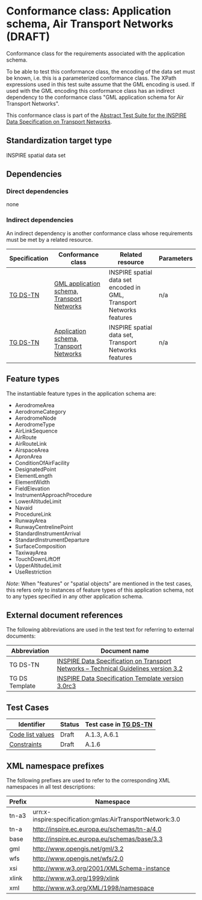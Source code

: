 # Conformance class: Application schema, Air Transport Networks (DRAFT)

Conformance class for the requirements associated with the application schema. 

To be able to test this conformance class, the encoding of the data set must be known, i.e. this is a parameterized conformance class. The XPath expressions used in this test suite assume that the GML encoding is used. If used with the GML encoding this conformance class has an indirect dependency to the conformance class "GML application schema for Air Transport Networks".

This conformance class is part of the [Abstract Test Suite for the INSPIRE Data Specification on Transport Networks](http://inspire.ec.europa.eu/id/ats/data-tn/3.2).

## Standardization target type

INSPIRE spatial data set

## Dependencies

### Direct dependencies

none

### Indirect dependencies

An indirect dependency is another conformance class whose requirements must be met by a related resource.

| Specification | Conformance class | Related resource | Parameters |
| ------------- | ----------------- | ---------------- | ---------- |
| [TG DS-TN](http://inspire.ec.europa.eu/id/ats/data-tn/3.2/tn-a-as/README#ref_TG_DS_TN) | [GML application schema, Transport Networks](http://inspire.ec.europa.eu/id/ats/data-tn/3.2/tn-gml) | INSPIRE spatial data set encoded in GML, Transport Networks features | n/a |
| [TG DS-TN](http://inspire.ec.europa.eu/id/ats/data-tn/3.2/tn-a-as/README#ref_TG_DS_TN) | [Application schema, Transport Networks](http://inspire.ec.europa.eu/id/ats/data-tn/3.2/tn-as) | INSPIRE spatial data set, Transport Networks features | n/a |
 
## Feature types <a name="feature-types"></a>

The instantiable feature types in the application schema are:

* AerodromeArea
* AerodromeCategory
* AerodromeNode
* AerodromeType
* AirLinkSequence
* AirRoute
* AirRouteLink
* AirspaceArea
* ApronArea
* ConditionOfAirFacility
* DesignatedPoint
* ElementLength
* ElementWidth
* FieldElevation
* InstrumentApproachProcedure
* LowerAltitudeLimit
* Navaid
* ProcedureLink
* RunwayArea
* RunwayCentrelinePoint
* StandardInstrumentArrival
* StandardInstrumentDeparture
* SurfaceComposition
* TaxiwayArea
* TouchDownLiftOff
* UpperAltitudeLimit
* UseRestriction

*Note*: When "features" or "spatial objects" are mentioned in the test cases, this refers only to instances of feature types of this application schema, not to any types specified in any other application schema.

## External document references

The following abbreviations are used in the test text for referring to external documents:

Abbreviation                     | Document name
-------------------------------- | --------------------------------------------------
TG DS-TN <a name="ref_TG_DS_TN"></a>   | [INSPIRE Data Specification on Transport Networks – Technical Guidelines version 3.2](http://inspire.ec.europa.eu/documents/Data_Specifications/INSPIRE_DataSpecification_TN_v3.2.pdf)
TG DS Template <a name="ref_TG_DS_tmpl"></a>   | [INSPIRE Data Specification Template version 3.0rc3](http://inspire.jrc.ec.europa.eu/documents/Data_Specifications/INSPIRE_DataSpecification_Template_v3.0rc3.pdf)

## Test Cases

| Identifier                                                        | Status   | Test case in [TG DS-TN](#ref_TG_DS_TN)  |
| ----------------------------------------------------------------- | -------- | ------------ |
| [Code list values](http://inspire.ec.europa.eu/id/ats/data-tn/3.2/tn-a-as/code-list-values)  | Draft  | A.1.3, A.6.1  |
| [Constraints](http://inspire.ec.europa.eu/id/ats/data-tn/3.2/tn-a-as/constraints)  | Draft  | A.1.6  |


## XML namespace prefixes <a name="namespaces"></a>

The following prefixes are used to refer to the corresponding XML namespaces in all test descriptions:

Prefix         | Namespace
-------------- | -------------------------------------------------
tn-a3			| urn:x-inspire:specification:gmlas:AirTransportNetwork:3.0
tn-a			| http://inspire.ec.europa.eu/schemas/tn-a/4.0
base           | http://inspire.ec.europa.eu/schemas/base/3.3
gml            | http://www.opengis.net/gml/3.2
wfs            | http://www.opengis.net/wfs/2.0
xsi            | http://www.w3.org/2001/XMLSchema-instance
xlink          | http://www.w3.org/1999/xlink
xml            | http://www.w3.org/XML/1998/namespace
